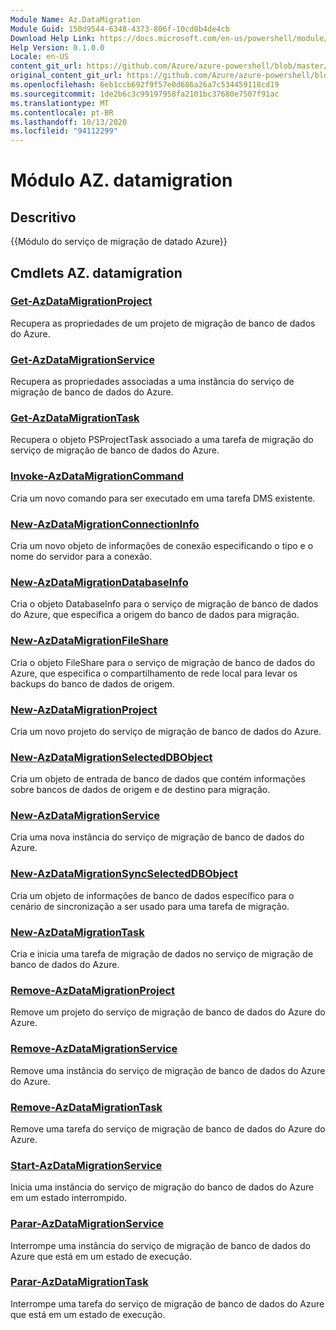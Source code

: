 ```yaml
---
Module Name: Az.DataMigration
Module Guid: 150d9544-6348-4373-806f-10cd0b4de4cb
Download Help Link: https://docs.microsoft.com/en-us/powershell/module/az.datamigration
Help Version: 0.1.0.0
Locale: en-US
content_git_url: https://github.com/Azure/azure-powershell/blob/master/src/DataMigration/DataMigration/help/Az.DataMigration.md
original_content_git_url: https://github.com/Azure/azure-powershell/blob/master/src/DataMigration/DataMigration/help/Az.DataMigration.md
ms.openlocfilehash: 6eb1ccb692f9f57e0d686a26a7c534459118cd19
ms.sourcegitcommit: 1de2b6c3c99197958fa2101bc37680e7507f91ac
ms.translationtype: MT
ms.contentlocale: pt-BR
ms.lasthandoff: 10/13/2020
ms.locfileid: "94112299"
---
```

# Módulo AZ. datamigration
## Descritivo
{{Módulo do serviço de migração de datado Azure}}

## Cmdlets AZ. datamigration
### [Get-AzDataMigrationProject](Get-AzDataMigrationProject.md)
Recupera as propriedades de um projeto de migração de banco de dados do Azure.

### [Get-AzDataMigrationService](Get-AzDataMigrationService.md)
Recupera as propriedades associadas a uma instância do serviço de migração de banco de dados do Azure. 

### [Get-AzDataMigrationTask](Get-AzDataMigrationTask.md)
Recupera o objeto PSProjectTask associado a uma tarefa de migração do serviço de migração de banco de dados do Azure.

### [Invoke-AzDataMigrationCommand](Invoke-AzDataMigrationCommand.md)
Cria um novo comando para ser executado em uma tarefa DMS existente.

### [New-AzDataMigrationConnectionInfo](New-AzDataMigrationConnectionInfo.md)
Cria um novo objeto de informações de conexão especificando o tipo e o nome do servidor para a conexão.

### [New-AzDataMigrationDatabaseInfo](New-AzDataMigrationDatabaseInfo.md)
Cria o objeto DatabaseInfo para o serviço de migração de banco de dados do Azure, que especifica a origem do banco de dados para migração.

### [New-AzDataMigrationFileShare](New-AzDataMigrationFileShare.md)
Cria o objeto FileShare para o serviço de migração de banco de dados do Azure, que especifica o compartilhamento de rede local para levar os backups do banco de dados de origem.

### [New-AzDataMigrationProject](New-AzDataMigrationProject.md)
Cria um novo projeto do serviço de migração de banco de dados do Azure.

### [New-AzDataMigrationSelectedDBObject](New-AzDataMigrationSelectedDBObject.md)
Cria um objeto de entrada de banco de dados que contém informações sobre bancos de dados de origem e de destino para migração.

### [New-AzDataMigrationService](New-AzDataMigrationService.md)
Cria uma nova instância do serviço de migração de banco de dados do Azure.

### [New-AzDataMigrationSyncSelectedDBObject](New-AzDataMigrationSyncSelectedDBObject.md)
Cria um objeto de informações de banco de dados específico para o cenário de sincronização a ser usado para uma tarefa de migração.

### [New-AzDataMigrationTask](New-AzDataMigrationTask.md)
Cria e inicia uma tarefa de migração de dados no serviço de migração de banco de dados do Azure.

### [Remove-AzDataMigrationProject](Remove-AzDataMigrationProject.md)
Remove um projeto do serviço de migração de banco de dados do Azure do Azure.

### [Remove-AzDataMigrationService](Remove-AzDataMigrationService.md)
Remove uma instância do serviço de migração de banco de dados do Azure do Azure.

### [Remove-AzDataMigrationTask](Remove-AzDataMigrationTask.md)
Remove uma tarefa do serviço de migração de banco de dados do Azure do Azure.

### [Start-AzDataMigrationService](Start-AzDataMigrationService.md)
Inicia uma instância do serviço de migração do banco de dados do Azure em um estado interrompido. 

### [Parar-AzDataMigrationService](Stop-AzDataMigrationService.md)
Interrompe uma instância do serviço de migração de banco de dados do Azure que está em um estado de execução.

### [Parar-AzDataMigrationTask](Stop-AzDataMigrationTask.md)
Interrompe uma tarefa do serviço de migração de banco de dados do Azure que está em um estado de execução.

